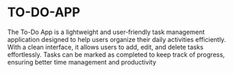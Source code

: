 # TO-DO-APP
The To-Do App is a lightweight and user-friendly task management application designed to help users organize their daily activities efficiently. With a clean interface, it allows users to add, edit, and delete tasks effortlessly. Tasks can be marked as completed to keep track of progress, ensuring better time management and productivity
